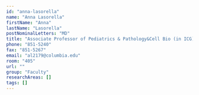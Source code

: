 ```yaml
---
id: "anna-lasorella"
name: "Anna Lasorella"
firstName: "Anna"
lastName: "Lasorella"
postNominalLetters: "MD"
title: "Associate Professor of Pediatrics & Pathology&Cell Bio (in ICG)"
phone: "851-5240"
fax: "851-5267"
email: "al2179@columbia.edu"
room: "405"
url: ""
group: "Faculty"
researchAreas: []
tags: []
---
```

